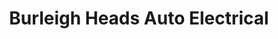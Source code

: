 ---
title: "Burleigh Heads Auto Electrical"
url: /miami/burleigh-heads-auto-electrical/
shop: Autowerkstatt
---